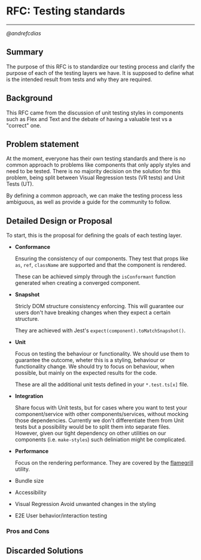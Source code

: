 # RFC: Testing standards

<!--
An RFC can be anything. A question, a suggestion, a plan. The purpose of this template is to give some structure to help folks write successful RFCs. However, don't feel constrained by this template; use your best judgement.

Tips for writing a successful RFC:

- Simple plain words that make your point, fancy words obfuscate
- Try to stay concise, but don't gloss over important details
- Try to write a neutral problem statement, not one that motivates your desired solution
- Remember, "Writing is thinking". It's natural to realize new ideas while writing your proposal
-->

---

_@andrefcdias_

## Summary

The purpose of this RFC is to standardize our testing process and clarify the purpose of each of the testing layers we have. It is supposed to define what is the intended result from tests and why they are required.

## Background

This RFC came from the discussion of unit testing styles in components such as Flex and Text and the debate of having a valuable test vs a "correct" one.

## Problem statement

At the moment, everyone has their own testing standards and there is no common approach to problems like components that only apply styles and need to be tested.
There is no majority decision on the solution for this problem, being split between Visual Regression tests (VR tests) and Unit Tests (UT).

By defining a common approach, we can make the testing process less ambiguous, as well as provide a guide for the community to follow.

## Detailed Design or Proposal

To start, this is the proposal for defining the goals of each testing layer.

- **Conformance**

  Ensuring the consistency of our components. They test that props like `as`, `ref`, `className` are supported and that the component is rendered.

  These can be achieved simply through the `isConformant` function generated when creating a converged component.

- **Snapshot**

  Stricly DOM structure consistency enforcing. This will guarantee our users don't have breaking changes when they expect a certain structure.

  They are achieved with Jest's `expect(component).toMatchSnapshot()`.

- **Unit**

  Focus on testing the behaviour or functionality. We should use them to guarantee the outcome, wheter this is a styling, behaviour or functionality change.
  We should try to focus on behaviour, when possible, but mainly on the expected results for the code.

  These are all the additional unit tests defined in your `*.test.ts[x]` file.

- **Integration**

  Share focus with Unit tests, but for cases where you want to test your component/service with other components/services, without mocking those dependencies. Currently we don't differentiate them from Unit tests but a possibility would be to split them into separate files. However, given our tight dependency on other utilities on our components (i.e. `make-styles`) such deliniation might be complicated.

- **Performance**

  Focus on the rendering performance. They are covered by the [flamegrill](https://github.com/microsoft/Flamegrill) utility.

- Bundle size
- Accessibility
- Visual Regression
  Avoid unwanted changes in the styling
- E2E
  User behavior/interaction testing

<!-- This is the bulk of the RFC. Explain the proposal or design in enough detail for the inteded audience to understand. -->

### Pros and Cons

<!-- Enumerate the pros and cons of the proposal. Make sure to think about and be clear on the cons or drawbacks of this propsoal. If there are multiple proposals include this for each. -->

## Discarded Solutions

<!-- As you enumerate possible solutions, try to keep track of the discarded ones. This should include why we discarded the solution. -->
